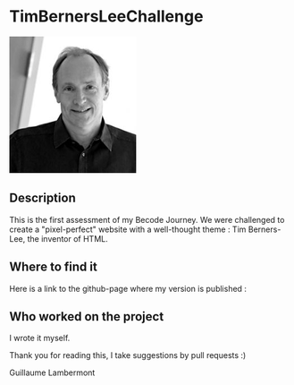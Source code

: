 # TimBernersLeeChallenge

<img src="images/tim_berners_lee.jpg"
     alt="Tim Berners-Lee image">

## Description
This is the first assessment of my Becode Journey.
We were challenged to create a "pixel-perfect" website with a well-thought theme : Tim Berners-Lee, the inventor of HTML.

## Where to find it
Here is a link to the github-page where my version is published : 


## Who worked on the project
I wrote it myself.

Thank you for reading this, I take suggestions by pull requests :)

Guillaume Lambermont
